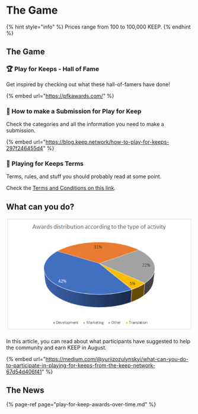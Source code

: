 # The Game

{% hint style="info" %}
Prices range from 100 to 100,000 KEEP.
{% endhint %}

## The Game

### 🏆 Play for Keeps - Hall of Fame

Get inspired by checking out what these hall-of-famers have done!

{% embed url="https://pfkawards.com/" %}

### 💸 How to make a Submission for Play for Keep

Check the categories and all the information you need to make a submission.

{% embed url="https://blog.keep.network/how-to-play-for-keeps-297f246455d4" %}

### 📄 Playing for Keeps Terms

Terms, rules, and stuff you should probably read at some point. 

Check the [Terms and Conditions on this link](https://keep.network/playing-for-keeps-terms/).

## What can you do?

![Awards distribution in August](../.gitbook/assets/image%20%2810%29.png)

In this article, you can read about what participants have suggested to help the community and earn KEEP in August.

{% embed url="https://medium.com/@yuriizozulynskyi/what-can-you-do-to-participate-in-playing-for-keeps-from-the-keep-network-67d54d406f41" %}



## The News

{% page-ref page="play-for-keep-awards-over-time.md" %}



